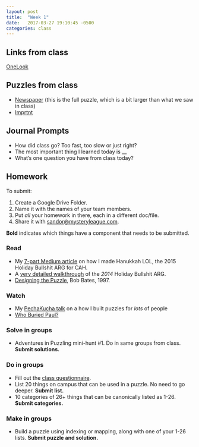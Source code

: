 ```yaml
---
layout: post
title:  "Week 1"
date:   2017-03-27 19:10:45 -0500
categories: class
---
```


## Links from class

[OneLook](http://onelook.com)

## Puzzles from class

* [Newspaper](/pdf/Newspaperfull.pdf) (this is the full puzzle, which is a bit larger than what we saw in class)
* [Imprtnt](/pdf/Imprtnt.pdf)

## Journal Prompts

* How did class go? Too fast, too slow or just right?
* The most important thing I learned today is __
* What’s one question you have from class today?

## Homework

To submit:

1. Create a Google Drive Folder.
2. Name it with the names of your team members.
3. Put _all_ your homework in there, each in a different doc/file.
4. Share it with sandor@mysteryleague.com.

 **Bold** indicates which things have a component that needs to be submitted.

### Read

* My [7-part Medium article](https://medium.com/the-mystery-league/the-making-of-hanukkah-lol-the-biggest-collaborative-puzzle-room-ever-part-1-d8de1080ad51#.ncsi61mtd) on how I made Hanukkah LOL, the 2015 Holiday Bullshit ARG for CAH.
* A [very detailed walkthrough](https://docs.google.com/document/d/193s-qZpgEGGILuN2bhodZRVwWCqvLYXSfS5jSyi3ODI/edit) of the _2014_ Holiday Bullshit ARG.
* [Designing the Puzzle](http://www.scottkim.com.previewc40.carrierzone.com/thinkinggames/GDC00/bates.html), Bob Bates, 1997.

### Watch

* My [PechaKucha talk](https://www.youtube.com/watch?v=dxF5UyroeMQ) on a how I built puzzles for *lots* of people
* [Who Buried Paul?](https://www.youtube.com/watch?v=BQLoRUS-ypM&feature=youtu.be)

### Solve in groups

* Adventures in Puzzling mini-hunt #1. Do in same groups from class. **Submit solutions.**

### Do in groups

* Fill out the [class questionnaire](https://docs.google.com/a/mysteryleague.com/forms/d/14tVWw8CyRDa0zaoeORyBc1O98pVdcJ1qI6goAriJnz0/edit?usp=drive_web).
* List 20 things on campus that can be used in a puzzle. No need to go deeper. **Submit list.**
* 10 categories of 26+ things that can be canonically listed as 1-26. **Submit categories.**

### Make in groups

* Build a puzzle using indexing or mapping, along with one of your 1-26 lists. **Submit puzzle and solution.**
